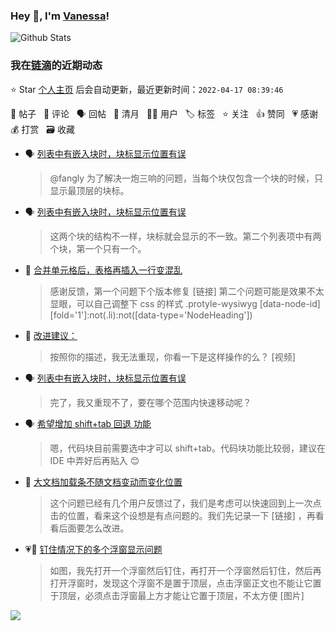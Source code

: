 ### Hey 👋, I'm [Vanessa](http://vanessa.b3log.org/)!

![Github Stats](https://github-readme-stats.vercel.app/api?username=Vanessa219&show_icons=true)

<!--events start -->

### 我在[链滴](https://ld246.com)的近期动态

⭐️ Star [个人主页](https://github.com/Vanessa219/Vanessa219) 后会自动更新，最近更新时间：`2022-04-17 08:39:46`

📝 帖子 &nbsp; 💬 评论 &nbsp; 🗣 回帖 &nbsp; 🌙 清月 &nbsp; 👨‍💻 用户 &nbsp; 🏷️ 标签 &nbsp; ⭐️ 关注 &nbsp; 👍 赞同 &nbsp; 💗 感谢 &nbsp; 💰 打赏 &nbsp; 🗃 收藏

* 🗣 [列表中有嵌入块时，块标显示位置有误](https://ld246.com/article/1649320568101/comment/1650024209801#comments)

  > @fangly 为了解决一炮三响的问题，当每个块仅包含一个块的时候，只显示最顶层的块标。
* 🗣 [列表中有嵌入块时，块标显示位置有误](https://ld246.com/article/1649320568101/comment/1650024209801#comments)

  > 这两个块的结构不一样，块标就会显示的不一致。第二个列表项中有两个块，第一个只有一个。
* 💬 [合并单元格后，表格再插入一行变混乱](https://ld246.com/article/1650007134174/comment/1650024503990#comments)

  > 感谢反馈，第一个问题下个版本修复 [链接] 第二个问题可能是效果不太显眼，可以自己调整下 css 的样式 .protyle-wysiwyg [data-node-id][fold='1']:not(.li):not([data-type='NodeHeading'])
* 💬 [改进建议：](https://ld246.com/article/1650018446988/comment/1650022104454#comments)

  > 按照你的描述，我无法重现，你看一下是这样操作的么？ [视频]
* 🗣 [列表中有嵌入块时，块标显示位置有误](https://ld246.com/article/1649320568101/comment/1649960612403#comments)

  > 完了，我又重现不了，要在哪个范围内快速移动呢？
* 🗣 [希望增加 shift+tab 回退 功能](https://ld246.com/article/1649929949773/comment/1649986207223#comments)

  > 嗯，代码块目前需要选中才可以 shift+tab。代码块功能比较弱，建议在 IDE 中弄好后再贴入 😊
* 💬 [大文档加载条不随文档变动而变化位置](https://ld246.com/article/1650015431593/comment/1650016499472#comments)

  > 这个问题已经有几个用户反馈过了，我们是考虑可以快速回到上一次点击的位置，看来这个设想是有点问题的。我们先记录一下 [链接] ，再看看后面要怎么改进。
* 💗📝 [钉住情况下的多个浮窗显示问题](https://ld246.com/article/1649949021909)

  > 如图，我先打开一个浮窗然后钉住，再打开一个浮窗然后钉住，然后再打开浮窗时，发现这个浮窗不是置于顶层，点击浮窗正文也不能让它置于顶层，必须点击浮窗最上方才能让它置于顶层，不太方便 [图片]


<!--events end -->

<a title="Hits" target="_blank" href="https://github.com/Vanessa219/Vanessa219"><img src="https://hits.b3log.org/Vanessa219/Vanessa219.svg"></a>
